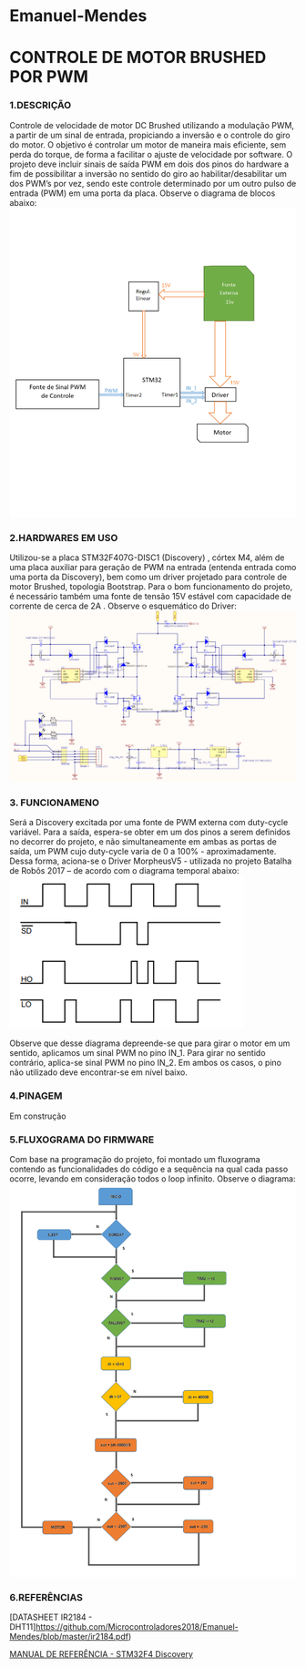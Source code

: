 ﻿# Emanuel-Mendes

# CONTROLE DE MOTOR BRUSHED POR PWM


### 1.DESCRIÇÃO
Controle de velocidade de motor DC Brushed utilizando a modulação PWM, a partir de um sinal de entrada, propiciando a inversão e o controle do giro do motor. O objetivo é controlar um motor de maneira mais eficiente, sem perda do torque, de forma a facilitar o ajuste de velocidade por software. O projeto deve incluir sinais de saída PWM em dois dos pinos do hardware a fim de possibilitar a inversão no sentido do giro ao habilitar/desabilitar um dos PWM’s por vez, sendo este controle determinado por um outro pulso de entrada (PWM) em uma porta da placa. Observe o diagrama de blocos abaixo:
![Figura 1](https://github.com/Microcontroladores2018/Emanuel-Mendes/blob/master/DiagramaBlocos.png)

### 2.HARDWARES EM USO

Utilizou-se a placa STM32F407G-DISC1 (Discovery) , córtex M4, além de uma placa auxiliar para geração de PWM na entrada (entenda entrada como uma porta da Discovery), bem como um driver projetado para controle de motor Brushed, topologia Bootstrap. Para o bom funcionamento do projeto, é necessário também uma fonte de tensão 15V estável com capacidade de corrente de cerca de 2A . Observe o esquemático do Driver:
![Figura 2](https://github.com/Microcontroladores2018/Emanuel-Mendes/blob/master/Driver.PNG)


### 3. FUNCIONAMENO

Será a Discovery excitada por uma fonte de PWM externa com duty-cycle variável. Para a saída, espera-se obter em um dos pinos a serem definidos no decorrer do projeto, e não simultaneamente em ambas as portas de saída, um PWM cujo duty-cycle varia de 0 a 100% - aproximadamente. Dessa forma, aciona-se o Driver MorpheusV5 - utilizada no projeto Batalha de Robôs 2017 – de acordo com o diagrama temporal abaixo: 
![Figura 3](https://github.com/Microcontroladores2018/Emanuel-Mendes/blob/master/DiagramaTempo.PNG)

Observe que desse diagrama depreende-se que para girar o motor em um sentido, aplicamos um sinal PWM no pino IN_1. Para girar no sentido contrário, aplica-se sinal PWM no pino IN_2. Em ambos os casos, o pino não utilizado deve encontrar-se em nível baixo. 

### 4.PINAGEM

Em construção

### 5.FLUXOGRAMA DO FIRMWARE

Com base na programação do projeto, foi montado um fluxograma contendo as funcionalidades do código e a sequência na qual cada passo ocorre, levando em consideração todos o loop infinito. Observe o diagrama:
![Figura 4](https://github.com/Microcontroladores2018/Emanuel-Mendes/blob/master/FLUXOGRAMA.PNG)

### 6.REFERÊNCIAS

 [DATASHEET IR2184 - DHT11]https://github.com/Microcontroladores2018/Emanuel-Mendes/blob/master/ir2184.pdf)

[MANUAL DE REFERÊNCIA - STM32F4 Discovery](http://www.st.com/content/ccc/resource/technical/document/reference_manual/3d/6d/5a/66/b4/99/40/d4/DM00031020.pdf/files/DM00031020.pdf/jcr:content/translations/en.DM00031020.pdf)
